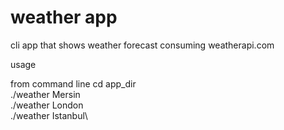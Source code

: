 # weather app

cli app that shows weather forecast consuming weatherapi.com

usage

from command line cd app_dir\
./weather Mersin\
./weather London\
./weather Istanbul\
